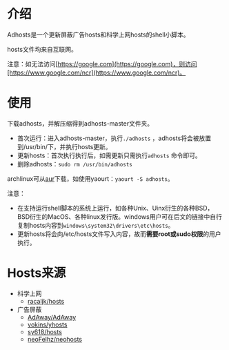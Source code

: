 # 介绍

Adhosts是一个更新屏蔽广告hosts和科学上网hosts的shell小脚本。

hosts文件均来自互联网。

注意：如无法访问[https://google.com](https://google.com)，则访问[https://www.google.com/ncr](https://www.google.com/ncr)。

# 使用

下载adhosts，并解压缩得到adhosts-master文件夹。

- 首次运行：进入adhosts-master，执行`./adhosts` ，adhosts将会被放置到/usr/bin/下，并执行hosts更新。
- 更新hosts：首次执行执行后，如需更新只需执行`adhosts`  命令即可。
- 删除adhosts：`sudo rm /usr/bin/adhosts `

archlinux可从[aur](https://aur.archlinux.org/packages/adhosts/)下载，如使用yaourt：`yaourt -S adhosts`。

注意：
- 在支持运行shell脚本的系统上运行，如各种Unix、Uinx衍生的各种BSD，BSD衍生的MacOS、各种linux发行版。windows用户可在后文的链接中自行复制hosts内容到`windows\system32\drivers\etc\hosts`。
- 更新hosts将会向/etc/hosts文件写入内容，故而**需要root或sudo权限**的用户执行。

# Hosts来源

- 科学上网
  - [racaljk/hosts](https://github.com/racaljk/hosts)
- 广告屏蔽
  - [AdAway/AdAway](https://github.com/AdAway/AdAway)
  - [vokins/yhosts](https://github.com/vokins/yhosts/)
  - [sy618/hosts](https://github.com/sy618/hosts)
  - [neoFelhz/neohosts](https://github.com/neoFelhz/neohosts)